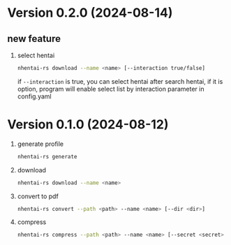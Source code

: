# Version 0.2.0 (2024-08-14)

## new feature

1. select hentai

   ```bash
   nhentai-rs download --name <name> [--interaction true/false]
   ```

   if `--interaction` is true, you can select hentai after search hentai,
   if it is option, program will enable select list by interaction parameter in config.yaml


# Version 0.1.0 (2024-08-12)

1. generate profile

   ```bash
   nhentai-rs generate
   ```

2. download 

   ```bash
   nhentai-rs download --name <name>
   ```

3. convert to pdf

   ```bash
   nhentai-rs convert --path <path> --name <name> [--dir <dir>]
   ```

4. compress

   ```bash
   nhentai-rs compress --path <path> --name <name> [--secret <secret> --dir <dir>]
   ```